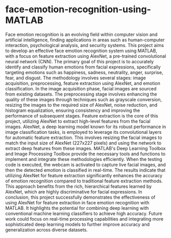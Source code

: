 # face-emotion-recognition-using-MATLAB
Face emotion recognition is an evolving field within computer vision 
and artificial intelligence, finding applications in areas such as 
human-computer interaction, psychological analysis, and security 
systems. This project aims to develop an effective face emotion 
recognition system using MATLAB, with a focus on feature 
extraction using AlexNet, a pre-trained convolutional neural network 
(CNN). 
The primary goal of this project is to accurately identify and classify 
human emotions from facial expressions, specifically targeting 
emotions such as happiness, sadness, neutrality, anger, surprise, fear, 
and disgust. The methodology involves several stages: image 
acquisition, preprocessing, feature extraction using AlexNet, and 
emotion classification. 
In the image acquisition phase, facial images are sourced from 
existing datasets. The preprocessing stage involves enhancing the 
quality of these images through techniques such as grayscale 
conversion, resizing the images to the required size of AlexNet, noise 
reduction, and histogram equalization, ensuring consistency and 
improving the performance of subsequent stages. 
Feature extraction is the core of this project, utilizing AlexNet to 
extract high-level features from the facial images. AlexNet, a deep 
learning model known for its robust performance in image 
classification tasks, is employed to leverage its convolutional layers 
for automatic feature extraction. This involves resizing the facial 
images to match the input size of AlexNet (227x227 pixels) and using 
the network to extract deep features from these images. 
MATLAB's Deep Learning Toolbox and Image Processing Toolbox 
provide the necessary tools and functions to implement and integrate 
these methodologies efficiently. When the testing code is executed, 
the webcam is activated to capture live facial images, and then the 
detected emotion is classified in real-time. 
The results indicate that utilizing AlexNet for feature extraction 
significantly enhances the accuracy of emotion recognition compared 
to traditional feature extraction methods. This approach benefits from 
the rich, hierarchical features learned by AlexNet, which are highly 
discriminative for facial expressions. 
In conclusion, this project successfully demonstrates the effectiveness 
of using AlexNet for feature extraction in face emotion recognition 
with MATLAB. It highlights the potential for combining deep 
learning with conventional machine learning classifiers to achieve 
high accuracy. Future work could focus on real-time processing 
capabilities and integrating more sophisticated deep learning models 
to further improve accuracy and generalization across diverse 
datasets.
